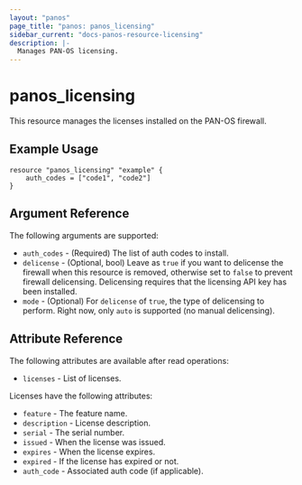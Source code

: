 ```yaml
---
layout: "panos"
page_title: "panos: panos_licensing"
sidebar_current: "docs-panos-resource-licensing"
description: |-
  Manages PAN-OS licensing.
---
```


# panos_licensing

This resource manages the licenses installed on the PAN-OS firewall.

## Example Usage

```hcl
resource "panos_licensing" "example" {
    auth_codes = ["code1", "code2"]
}
```

## Argument Reference

The following arguments are supported:

* `auth_codes` - (Required) The list of auth codes to install.
* `delicense` - (Optional, bool) Leave as `true` if you want to delicense
  the firewall when this resource is removed, otherwise set to `false` to
  prevent firewall delicensing.  Delicensing requires that the licensing
  API key has been installed.
* `mode` - (Optional) For `delicense` of `true`, the type of delicensing to
  perform.  Right now, only `auto` is supported (no manual delicensing).

## Attribute Reference

The following attributes are available after read operations:

* `licenses` - List of licenses.

Licenses have the following attributes:

* `feature` - The feature name.
* `description` - License description.
* `serial` - The serial number.
* `issued` - When the license was issued.
* `expires` - When the license expires.
* `expired` - If the license has expired or not.
* `auth_code` - Associated auth code (if applicable).

